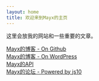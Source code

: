 ```yaml
---
layout: home
title: 欢迎来到Mayx的主页
---
```


这里会放我的网站和一些重要的文章。   

[Mayx的博客 - On Github](https://mabbs.github.io/)   
[Mayx的博客 - On WordPress](https://unmayx.wordpress.com/)   
[Mayx的API](https://yuri.gear.host/)   
[Mayx的论坛 - Powered by js10](http://mayx.3vcm.net/)   

